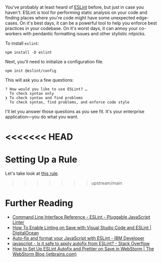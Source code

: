 You've probably at least heard of [ESLint](https://eslint.org) before, but just in case you haven't. ESLint is tool for performing static analysis on your code and finding places where you're code might have some unexpected edge-cases. On it's best days, it can be a powerful tool to help you enforce best practices in your codebase. On it's worst days, it can annoy your co-workers with pendantic formatting issues and other stylistic nitpicks.

To install `eslint`:

```
npm install -D eslint
```

Next, you'll need to initialize a configuration file.

```
npm init @eslint/config
```

This will ask you a few questions:

```
? How would you like to use ESLint? …
  To check syntax only
❯ To check syntax and find problems
  To check syntax, find problems, and enforce code style
```

I'll let you answer those questions as you see fit. It's your enterprise application—you do what you want.

<<<<<<< HEAD
=======
# Setting Up a Rule

Let's take look at [this rule](https://eslint.org/docs/latest/rules/no-console).

>>>>>>> upstream/main
# Further Reading

- [Command Line Interface Reference - ESLint - Pluggable JavaScript Linter](https://eslint.org/docs/latest/use/command-line-interface)
- [How To Enable Linting on Save with Visual Studio Code and ESLint | DigitalOcean](https://www.digitalocean.com/community/tutorials/workflow-auto-eslinting)
- [Auto-fix and format your JavaScript with ESLint - IBM Developer](https://developer.ibm.com/articles/auto-fix-and-format-your-javascript-with-eslint/)
- [javascript - Is it safe to apply autofix from ESLint? - Stack Overflow](https://stackoverflow.com/questions/50289536/is-it-safe-to-apply-autofix-from-eslint)
- [How to Set Up ESLint Autofix and Prettier on Save in WebStorm | The WebStorm Blog (jetbrains.com)](https://blog.jetbrains.com/webstorm/2016/08/using-external-tools/)
